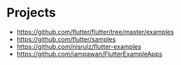 # Projects
- https://github.com/flutter/flutter/tree/master/examples
- https://github.com/flutter/samples
- https://github.com/nisrulz/flutter-examples
- https://github.com/iampawan/FlutterExampleApps